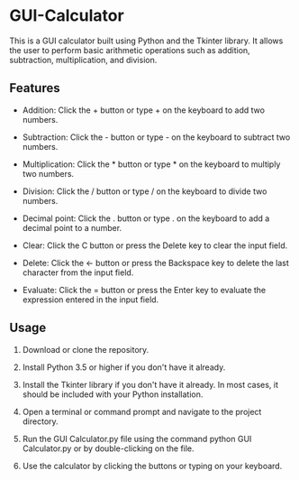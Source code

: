 # GUI-Calculator

This is a GUI calculator built using Python and the Tkinter library. It allows the user to perform basic arithmetic operations such as addition, subtraction, multiplication, and division.

## Features

* Addition: Click the + button or type + on the keyboard to add two numbers.

* Subtraction: Click the - button or type - on the keyboard to subtract two numbers.

* Multiplication: Click the * button or type * on the keyboard to multiply two numbers.

* Division: Click the / button or type / on the keyboard to divide two numbers.

* Decimal point: Click the . button or type . on the keyboard to add a decimal point to a number.

* Clear: Click the C button or press the Delete key to clear the input field.

* Delete: Click the ← button or press the Backspace key to delete the last character from the input field.

* Evaluate: Click the = button or press the Enter key to evaluate the expression entered in the input field.

## Usage

1. Download or clone the repository.

2. Install Python 3.5 or higher if you don't have it already.

3. Install the Tkinter library if you don't have it already. In most cases, it should be included with your Python installation.

4. Open a terminal or command prompt and navigate to the project directory.

5. Run the GUI Calculator.py file using the command python GUI Calculator.py or by double-clicking on the file.

6. Use the calculator by clicking the buttons or typing on your keyboard.
